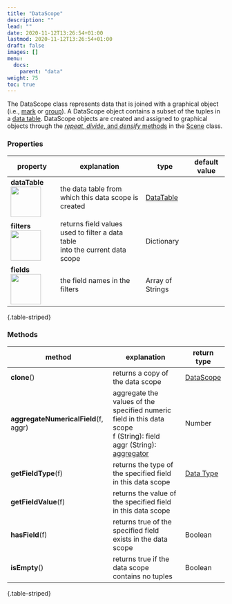 ```yaml
---
title: "DataScope"
description: ""
lead: ""
date: 2020-11-12T13:26:54+01:00
lastmod: 2020-11-12T13:26:54+01:00
draft: false
images: []
menu:
  docs:
    parent: "data"
weight: 75
toc: true
---
```


The DataScope class represents data that is joined with a graphical object (i.e., [mark](../../marks/mark/) or [group](../../group/group/)). A DataScope object contains a subset of the tuples in a [data table](../datatable/). DataScope objects are created and assigned to graphical objects through the [_repeat_, _divide_, and _densify_ methods](../../group/scene/#methods-join-graphics-with-data) in the [Scene](../../group/scene/) class.

### Properties
| property |  explanation   | type | default value |
| --- | --- | --- | --- |
|**dataTable** <img width="70px" src="../../readonly.png">| the data table from which this data scope is created | [DataTable](../datatable) |  | 
|**filters** <img width="70px" src="../../readonly.png"> | returns field values used to filter a data table<br>into the current data scope  | Dictionary |  |
|**fields** <img width="70px" src="../../readonly.png">| the field names in the filters | Array of Strings |  | 
{.table-striped}

### Methods
| method |  explanation   | return type |
| --- | --- | --- |
|**clone**() | returns a copy of the data scope | [DataScope](../datascope/) | 
|**aggregateNumericalField**(f, aggr) | aggregate the values of the specified numeric field in this data scope<br>f (String): field<br>aggr (String): [aggregator](../../global/constants/#aggregator) | Number |
|**getFieldType**(f) | returns the type of the specified field in this data scope | [Data Type](../../global/constants/#data-type) | 
|**getFieldValue**(f) | returns the value of the specified field in this data scope | | 
| **hasField**(f) | returns true of the specified field exists in the data scope | Boolean |
|**isEmpty**() | returns true if the data scope contains no tuples | Boolean |
{.table-striped}